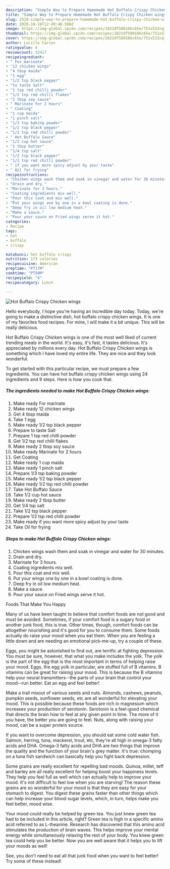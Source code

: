 ```yaml
---
description: "Simple Way to Prepare Homemade Hot Buffalo Crispy Chicken wings"
title: "Simple Way to Prepare Homemade Hot Buffalo Crispy Chicken wings"
slug: 2519-simple-way-to-prepare-homemade-hot-buffalo-crispy-chicken-wings
date: 2020-10-16T12:49:40.598Z
image: https://img-global.cpcdn.com/recipes/2822df580166c65e/751x532cq70/hot-buffalo-crispy-chicken-wings-recipe-main-photo.jpg
thumbnail: https://img-global.cpcdn.com/recipes/2822df580166c65e/751x532cq70/hot-buffalo-crispy-chicken-wings-recipe-main-photo.jpg
cover: https://img-global.cpcdn.com/recipes/2822df580166c65e/751x532cq70/hot-buffalo-crispy-chicken-wings-recipe-main-photo.jpg
author: Lucille Carson
ratingvalue: 4
reviewcount: 32417
recipeingredient:
- " For marinate"
- "12 chicken wings"
- "4 tbsp maida"
- "1 egg"
- "1/2 tsp black pepper"
- "to taste Salt"
- "1 tsp red chilli powder"
- "1/2 tsp red chilli flakes"
- "2 tbsp soy sauce"
- " Marinate for 2 hours"
- " Coating"
- "1 cup maida"
- "1 pinch salt"
- "1/3 tsp baking powder"
- "1/2 tsp black pepper"
- "1/2 tsp red chilli powder"
- " Hot Buffalo Sauce"
- "1/2 cup hot sauce"
- "2 tbsp butter"
- "1/4 tsp salt"
- "1/2 tsp black pepper"
- "1/2 tsp red chilli powder"
- " if you want more spicy adjust by your taste"
- " Oil for frying"
recipeinstructions:
- "Chicken wings wash them and soak in vinegar and water for 30 minutes."
- "Drain and dry."
- "Marinate for 3 hours."
- "Coating ingredients mix well."
- "Pour this coat and mix well."
- "Put your wings one by one in a bowl coating is done."
- "Deep fry in oil low medium heat."
- "Make a sauce."
- "Pour your sauce on Fried wings serve it hot."
categories:
- Recipe
tags:
- hot
- buffalo
- crispy

katakunci: hot buffalo crispy 
nutrition: 173 calories
recipecuisine: American
preptime: "PT17M"
cooktime: "PT50M"
recipeyield: "4"
recipecategory: Lunch

---
```



![Hot Buffalo Crispy Chicken wings](https://img-global.cpcdn.com/recipes/2822df580166c65e/751x532cq70/hot-buffalo-crispy-chicken-wings-recipe-main-photo.jpg)

Hello everybody, I hope you're having an incredible day today. Today, we're going to make a distinctive dish, hot buffalo crispy chicken wings. It is one of my favorites food recipes. For mine, I will make it a bit unique. This will be really delicious.



Hot Buffalo Crispy Chicken wings is one of the most well liked of current trending meals in the world. It's easy, it's fast, it tastes delicious. It's appreciated by millions every day. Hot Buffalo Crispy Chicken wings is something which I have loved my entire life. They are nice and they look wonderful.


To get started with this particular recipe, we must prepare a few ingredients. You can have hot buffalo crispy chicken wings using 24 ingredients and 9 steps. Here is how you cook that.

<!--inarticleads1-->

##### The ingredients needed to make Hot Buffalo Crispy Chicken wings:

1. Make ready  For marinate
1. Make ready 12 chicken wings
1. Get 4 tbsp maida
1. Take 1 egg
1. Make ready 1/2 tsp black pepper
1. Prepare to taste Salt
1. Prepare 1 tsp red chilli powder
1. Get 1/2 tsp red chilli flakes
1. Make ready 2 tbsp soy sauce
1. Make ready  Marinate for 2 hours
1. Get  Coating
1. Make ready 1 cup maida
1. Make ready 1 pinch salt
1. Prepare 1/3 tsp baking powder
1. Make ready 1/2 tsp black pepper
1. Make ready 1/2 tsp red chilli powder
1. Take  Hot Buffalo Sauce
1. Take 1/2 cup hot sauce
1. Make ready 2 tbsp butter
1. Get 1/4 tsp salt
1. Take 1/2 tsp black pepper
1. Prepare 1/2 tsp red chilli powder
1. Make ready  if you want more spicy adjust by your taste
1. Take  Oil for frying




<!--inarticleads2-->

##### Steps to make Hot Buffalo Crispy Chicken wings:

1. Chicken wings wash them and soak in vinegar and water for 30 minutes.
1. Drain and dry.
1. Marinate for 3 hours.
1. Coating ingredients mix well.
1. Pour this coat and mix well.
1. Put your wings one by one in a bowl coating is done.
1. Deep fry in oil low medium heat.
1. Make a sauce.
1. Pour your sauce on Fried wings serve it hot.




Foods That Make You Happy


Many of us have been taught to believe that comfort foods are not good and must be avoided. Sometimes, if your comfort food is a sugary food or another junk food, this is true. Other times, though, comfort foods can be altogether nourishing and it's good for you to consume them. Some foods actually do raise your mood when you eat them. When you are feeling a little down and are needing an emotional pick-me-up, try a couple of these.

Eggs, you might be astonished to find out, are terrific at fighting depression. You must be sure, however, that what you make includes the yolk. The yolk is the part of the egg that is the most important in terms of helping raise your mood. Eggs, the egg yolk in particular, are stuffed full of B vitamins. B vitamins can be great for raising your mood. This is because the B vitamins help your neural transmitters--the parts of your brain that control your mood--run better. Eat an egg and feel better!

Make a trail mixout of various seeds and nuts. Almonds, cashews, peanuts, pumpkin seeds, sunflower seeds, etc are all wonderful for elevating your mood. This is possible because these foods are rich in magnesium which increases your production of serotonin. Serotonin is a feel-good chemical that directs the brain how to feel at any given point in time. The more of it you have, the better you are going to feel. Nuts, along with raising your mood, can be a super protein source.

If you want to overcome depression, you should eat some cold water fish. Salmon, herring, tuna, mackerel, trout, etc, they're all high in omega-3 fatty acids and DHA. Omega-3 fatty acids and DHA are two things that improve the quality and the function of your brain's grey matter. It's true: chomping on a tuna fish sandwich can basically help you fight back depression. 

Some grains are really excellent for repelling bad moods. Quinoa, millet, teff and barley are all really excellent for helping boost your happiness levels. They help you feel full as well which can actually help to improve your mood. It's not difficult to feel low when you are starving! The reason these grains are so wonderful for your mood is that they are easy for your stomach to digest. You digest these grains faster than other things which can help increase your blood sugar levels, which, in turn, helps make you feel better, mood wise.

Your mood could really be helped by green tea. You just knew green tea had to be included in this article, right? Green tea is high in a specific amino acid referred to as L-theanine. Research has discovered that this amino acid stimulates the production of brain waves. This helps improve your mental energy while simultaneously relaxing the rest of your body. You knew green tea could help you be better. Now you are well aware that it helps you to lift your moods as well!

See, you don't need to eat all that junk food when you want to feel better! Try some of these instead!

